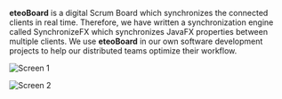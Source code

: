 **eteoBoard** is a digital Scrum Board which synchronizes the connected clients in real time. 
Therefore, we have written a synchronization engine called SynchronizeFX which synchronizes 
JavaFX properties between multiple clients. We use **eteoBoard** in our own software development 
projects to help our distributed teams optimize their workflow. 

![Screen 1](screen1.jpg)

![Screen 2](screen2.jpg)
